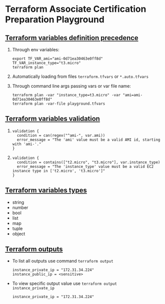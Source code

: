 # Terraform Associate Certification Preparation Playground

## [Terraform variables definition precedence](https://www.terraform.io/language/values/variables#variable-definition-precedence)

1. Through env variables: 
    ```
    export TF_VAR_ami="ami-0d71ea30463e0ff8d" TF_VAR_instance_type="t3.micro"
    terraform plan
    ```

2. Automatically loading from files `terraform.tfvars` or `*.auto.tfvars` 

3. Through command line args passing vars or var file name: 
    ```
    terraform plan -var "instance_type=t3.micro" -var "ami=ami-0d71ea30463e0ff8d"
    terraform plan -var-file playground.tfvars
    ```

## [Terraform variables validation](https://www.terraform.io/language/values/variables#custom-validation-rules)
1. 
    ```
    validation {
      condition = can(regex("^ami-", var.ami))
      error_message = "The 'ami' value must be a valid AMI id, starting with 'ami-'."
    }
    ```
2. 
    ```
    validation {
      condition = contains(["t2.micro", "t3.micro"], var.instance_type)
      error_message = "The 'instance_type' value must be a valid EC2 instance type in ['t2.micro', 't3.micro']"
    }
    ```

## [Terraform variables types](https://www.terraform.io/language/expressions/types)
* string
* number
* bool
* list
* map
* tuple
* object

## [Terraform outputs](https://www.terraform.io/language/values/outputs)
* To list all outputs use command `terraform output`
    ```
    instance_private_ip = "172.31.34.224"
    instance_public_ip = <sensitive>
    ```

* To view specific output value use `terraform output instance_private_ip`
    ```
    instance_private_ip = "172.31.34.224"
    ```
    